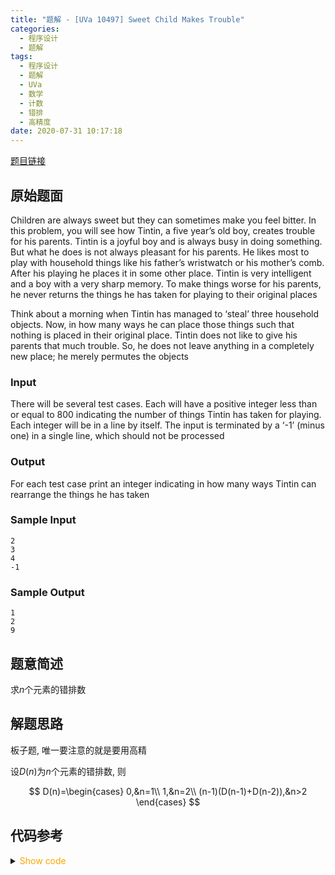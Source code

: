 ```yaml
---
title: "题解 - [UVa 10497] Sweet Child Makes Trouble"
categories:
  - 程序设计
  - 题解
tags:
  - 程序设计
  - 题解
  - UVa
  - 数学
  - 计数
  - 错排
  - 高精度
date: 2020-07-31 10:17:18
---
```


[题目链接](https://vjudge.net/problem/UVA-10497/origin)

<!-- more -->

## 原始题面

Children are always sweet but they can sometimes make you feel bitter. In this problem, you will see how Tintin, a five year’s old boy, creates trouble for his parents. Tintin is a joyful boy and is always busy in doing something. But what he does is not always pleasant for his parents. He likes most to play with household things like his father’s wristwatch or his mother’s comb. After his playing he places it in some other place. Tintin is very intelligent and a boy with a very sharp memory. To make things worse for his parents, he never returns the things he has taken for playing to their original places

Think about a morning when Tintin has managed to ‘steal’ three household objects. Now, in how many ways he can place those things such that nothing is placed in their original place. Tintin does not like to give his parents that much trouble. So, he does not leave anything in a completely new place; he merely permutes the objects

### Input

There will be several test cases. Each will have a positive integer less than or equal to 800 indicating the number of things Tintin has taken for playing. Each integer will be in a line by itself. The input is terminated by a ‘-1’ (minus one) in a single line, which should not be processed

### Output

For each test case print an integer indicating in how many ways Tintin can rearrange the things he has taken

### Sample Input

```input1
2
3
4
-1
```

### Sample Output

```output1
1
2
9
```

## 题意简述

求$n$个元素的错排数

## 解题思路

板子题, 唯一要注意的就是要用高精

设$D(n)$为$n$个元素的错排数, 则

$$
D(n)=\begin{cases}
  0,&n=1\\
  1,&n=2\\
  (n-1)(D(n-1)+D(n-2)),&n>2
\end{cases}
$$

## 代码参考

<details>
<summary><font color='orange'>Show code</font></summary>

{% icodeweb cpa lang:cpp UVA/10497/0.cpp %}

</details>
